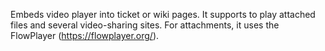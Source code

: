 
Embeds video player into ticket or wiki pages.
It supports to play attached files and several video-sharing sites.
For attachments, it uses the FlowPlayer (https://flowplayer.org/).
